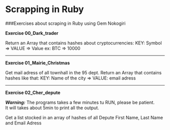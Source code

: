 # Scrapping in Ruby

###Exercises about scraping in Ruby using Gem Nokogiri

**Exercise 00_Dark_trader**

<p>Return an Array that contains hashes about cryptocurrencies:   
KEY: Symbol => VALUE => Value   
ex: BTC => 10000</p>

-------------------------------

**Exercise 01_Mairie_Christmas**

<p> Get mail adress of all townhall in the 95 dept.   
Return an Array that contains hashes like that:   
KEY: Name of the city => VALUE: email adress </p>

-------------------------------

**Exercise 02_Cher_depute**

***Warning:*** The programs takes a few minutes tu RUN, please be patient.   
It will takes about 5min to print all the output.   


<p>Get a list stocked in an array of hashes of all Depute First Name, Last Name and Email Adress   </p>

